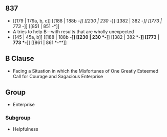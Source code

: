 ## 837
- [[179 | 179a, b, c]] [[188 | 188b -*]] [[230 | 230 -*]] [[382 | 382 -*]] [[773 | 773 -*]] [[851 | 851 -*]] 
- A tries to help B—with results that are wholly unexpected
- [[45 | 45a, b]] [[188 | 188b -**]] [[230 | 230 *-**]] [[382 | 382 *-**]] [[773 | 773 *-**]] [[861 | 861 *-**]] 

## B Clause
- Facing a Situation in which the Misfortunes of One Greatly Esteemed Call for Courage and Sagacious Enterprise

## Group
- Enterprise

### Subgroup
- Helpfulness

